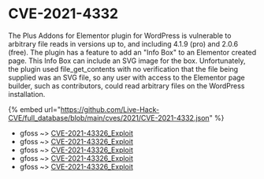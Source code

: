 # CVE-2021-4332

The Plus Addons for Elementor plugin for WordPress is vulnerable to arbitrary file reads in versions up to, and including 4.1.9 (pro) and 2.0.6 (free). The plugin has a feature to add an "Info Box" to an Elementor created page. This Info Box can include an SVG image for the box. Unfortunately, the plugin used file_get_contents with no verification that the file being supplied was an SVG file, so any user with access to the Elementor page builder, such as contributors, could read arbitrary files on the WordPress installation.

{% embed url="https://github.com/Live-Hack-CVE/full_database/blob/main/cves/2021/CVE-2021-4332.json" %}


* gfoss ~> [CVE-2021-43326_Exploit](https://www.alice-snow.ru/2021/database/cve-2021-4332/cve-2021-43326_exploit-gfoss)
* gfoss ~> [CVE-2021-43326_Exploit](https://www.alice-snow.ru/2021/database/cve-2021-4332/cve-2021-43326_exploit-gfoss)
* gfoss ~> [CVE-2021-43326_Exploit](https://www.alice-snow.ru/2021/database/cve-2021-4332/cve-2021-43326_exploit-gfoss)
* gfoss ~> [CVE-2021-43326_Exploit](https://www.alice-snow.ru/2021/database/cve-2021-4332/cve-2021-43326_exploit-gfoss)
* gfoss ~> [CVE-2021-43326_Exploit](https://www.alice-snow.ru/2021/database/cve-2021-4332/cve-2021-43326_exploit-gfoss)